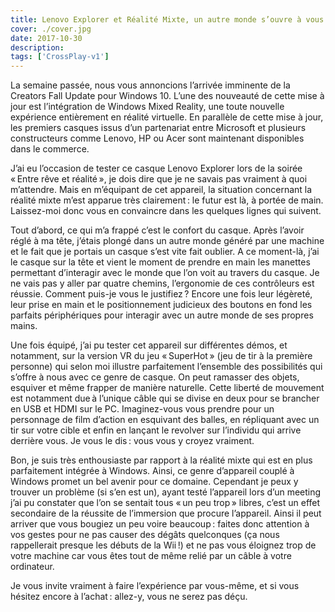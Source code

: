 ```yaml
---
title: Lenovo Explorer et Réalité Mixte, un autre monde s’ouvre à vous
cover: ./cover.jpg
date: 2017-10-30
description: 
tags: ['CrossPlay-v1']
---
```

La semaine passée, nous vous annoncions l’arrivée imminente de la Creators Fall Update pour Windows 10. L’une des nouveauté de cette mise à jour est l’intégration de Windows Mixed Reality, une toute nouvelle expérience entièrement en réalité virtuelle. En parallèle de cette mise à jour, les premiers casques issus d’un partenariat entre Microsoft et plusieurs constructeurs comme Lenovo, HP ou Acer sont maintenant disponibles dans le commerce.

J’ai eu l’occasion de tester ce casque Lenovo Explorer lors de la soirée « Entre rêve et réalité », je dois dire que je ne savais pas vraiment à quoi m’attendre. Mais en m’équipant de cet appareil, la situation concernant la réalité mixte m’est apparue très clairement : le futur est là, à portée de main. Laissez-moi donc vous en convaincre dans les quelques lignes qui suivent. 

Tout d’abord, ce qui m’a frappé c’est le confort du casque. Après l’avoir réglé à ma tête, j’étais plongé dans un autre monde généré par une machine et le fait que je portais un casque s’est vite fait oublier. A ce moment-là, j’ai le casque sur la tête et vient le moment de prendre en main les manettes permettant d’interagir avec le monde que l’on voit au travers du casque. Je ne vais pas y aller par quatre chemins, l’ergonomie de ces contrôleurs est réussie. Comment puis-je vous le justifiez ? Encore une fois leur légèreté, leur prise en main et le positionnement judicieux des boutons en fond les parfaits périphériques pour interagir avec un autre monde de ses propres mains. 

Une fois équipé, j’ai pu tester cet appareil sur différentes démos, et notamment, sur la version VR du jeu « SuperHot » (jeu de tir à la première personne) qui selon moi illustre parfaitement l’ensemble des possibilités qui s’offre à nous avec ce genre de casque. On peut ramasser des objets, esquiver et même frapper de manière naturelle. Cette liberté de mouvement est notamment due à l’unique câble qui se divise en deux pour se brancher en USB et HDMI sur le PC. Imaginez-vous vous prendre pour un personnage de film d’action en esquivant des balles, en répliquant avec un tir sur votre cible et enfin en lançant le revolver sur l’individu qui arrive derrière vous. Je vous le dis : vous vous y croyez vraiment. 

Bon, je suis très enthousiaste par rapport à la réalité mixte qui est en plus parfaitement intégrée à Windows. Ainsi, ce genre d’appareil couplé à Windows promet un bel avenir pour ce domaine. Cependant je peux y trouver un problème (si s’en est un), ayant testé l’appareil lors d’un meeting j’ai pu constater que l’on se sentait tous « un peu trop » libres, c’est un effet secondaire de la réussite de l’immersion que procure l’appareil. Ainsi il peut arriver que vous bougiez un peu voire beaucoup : faites donc attention à vos gestes pour ne pas causer des dégâts quelconques (ça nous rappellerait presque les débuts de la Wii !) et ne pas vous éloignez trop de votre machine car vous êtes tout de même relié par un câble à votre ordinateur. 

Je vous invite vraiment à faire l’expérience par vous-même, et si vous hésitez encore à l’achat : allez-y, vous ne serez pas déçu.

